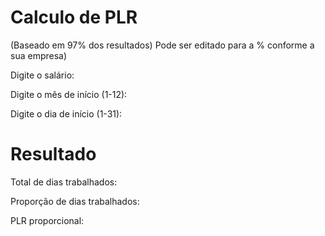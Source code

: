 # Calculo de PLR 
(Baseado em 97% dos resultados) Pode ser editado para a % conforme a sua empresa)


Digite o salário:

Digite o mês de início (1-12):

Digite o dia de início (1-31):


# Resultado

Total de dias trabalhados:

Proporção de dias trabalhados:

PLR proporcional:


